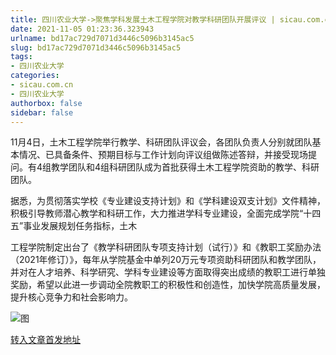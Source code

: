 ```yaml
---
title: 四川农业大学->聚焦学科发展土木工程学院对教学科研团队开展评议 | sicau.com.cn
date: 2021-11-05 01:23:36.323943
urlname: bd17ac729d7071d3446c5096b3145ac5
slug: bd17ac729d7071d3446c5096b3145ac5
tags: 
- 四川农业大学
categories:
- sicau.com.cn
- 四川农业大学
authorbox: false
sidebar: false
---
```

11月4日，土木工程学院举行教学、科研团队评议会，各团队负责人分别就团队基本情况、已具备条件、预期目标与工作计划向评议组做陈述答辩，并接受现场提问。有4组教学团队和4组科研团队成为首批获得土木工程学院资助的教学、科研团队。

据悉，为贯彻落实学校《专业建设支持计划》和《学科建设双支计划》文件精神，积极引导教师潜心教学和科研工作，大力推进学科专业建设，全面完成学院“十四五”事业发展规划任务指标，土木
<!--more-->
工程学院制定出台了《教学科研团队专项支持计划（试行）》和《教职工奖励办法（2021年修订）》，每年从学院基金中单列20万元专项资助科研团队和教学团队，并对在人才培养、科学研究、学科专业建设等方面取得突出成绩的教职工进行单独奖励，希望以此进一步调动全院教职工的积极性和创造性，加快学院高质量发展，提升核心竞争力和社会影响力。

![图](https://news.sicau.edu.cn/__local/2/9D/31/4CD42FB1949269FEC0016B378D4_8EDD6F8F_12DE8.jpg)

[转入文章首发地址](https://news.sicau.edu.cn/info/1078/65279.htm)